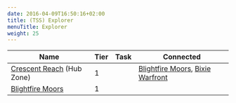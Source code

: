 ```yaml
---
date: 2016-04-09T16:50:16+02:00
title: (TSS) Explorer
menuTitle: Explorer
weight: 25
---
```


|Name|Tier|Task|Connected|
|---|---|---|---|
[Crescent Reach](crescent_reach) (Hub Zone)|1||[Blightfire Moors](blightfire_moors), [Bixie Warfront](/en/cotf/explorer/bixie_warfront)
[Blightfire Moors](blightfire_moors)|1||